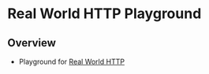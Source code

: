 # Real World HTTP Playground

## Overview
* Playground for [Real World HTTP](https://www.oreilly.co.jp/books/9784873118048/)
